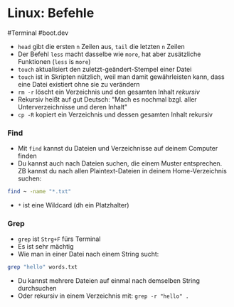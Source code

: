 # Linux: Befehle

#Terminal #boot.dev

- `head` gibt die ersten `n` Zeilen aus, `tail` die letzten `n` Zeilen
- Der Befehl `less` macht dasselbe wie `more`, hat aber zusätzliche Funktionen (`less` is `more`)
- `touch` aktualisiert den zuletzt-geändert-Stempel einer Datei
- `touch` ist in Skripten nützlich, weil man damit gewährleisten kann, dass eine Datei existiert ohne sie zu verändern
- `rm -r` löscht ein Verzeichnis und den gesamten Inhalt _rekursiv_
- Rekursiv heißt auf gut Deutsch: "Mach es nochmal bzgl. aller Unterverzeichnisse und deren Inhalt"
- `cp -R` kopiert ein Verzeichnis und dessen gesamten Inhalt rekursiv

### Find
- Mit `find` kannst du Dateien und Verzeichnisse auf deinem Computer finden
- Du kannst auch nach Dateien suchen, die einem Muster entsprechen. ZB kannst du nach allen Plaintext-Dateien in deinem Home-Verzeichnis suchen:
```bash
find ~ -name "*.txt"
```
- `*` ist eine Wildcard (dh ein Platzhalter)

### Grep
- `grep` ist `Strg+F` fürs Terminal
- Es ist sehr mächtig
- Wie man in einer Datei nach einem String sucht:
```bash
grep "hello" words.txt
```
- Du kannst mehrere Dateien auf einmal nach demselben String durchsuchen
- Oder rekursiv in einem Verzeichnis mit: `grep -r "hello" .`
